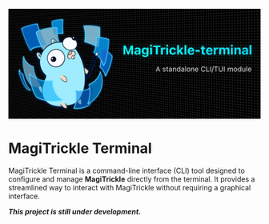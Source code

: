 ![MagiTrickle-terminal](./img/cover@2x.png)

# MagiTrickle Terminal

MagiTrickle Terminal is a command-line interface (CLI) tool designed to configure and manage **MagiTrickle** directly from the terminal. It provides a streamlined way to interact with MagiTrickle without requiring a graphical interface.

***This project is still under development.***